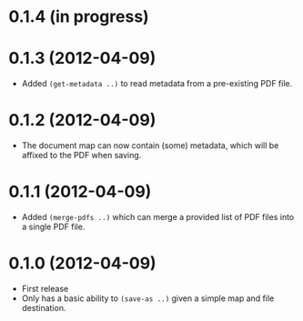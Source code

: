 0.1.4 (in progress)
==================

0.1.3 (2012-04-09)
==================

* Added `(get-metadata ..)` to read metadata from a pre-existing PDF file.

0.1.2 (2012-04-09)
==================

* The document map can now contain (some) metadata, which will be affixed to the PDF when saving.

0.1.1 (2012-04-09)
==================

* Added `(merge-pdfs ..)` which can merge a provided list of PDF files into a single PDF file.

0.1.0 (2012-04-09)
==================

* First release
* Only has a basic ability to `(save-as ..)` given a simple map and file destination.
